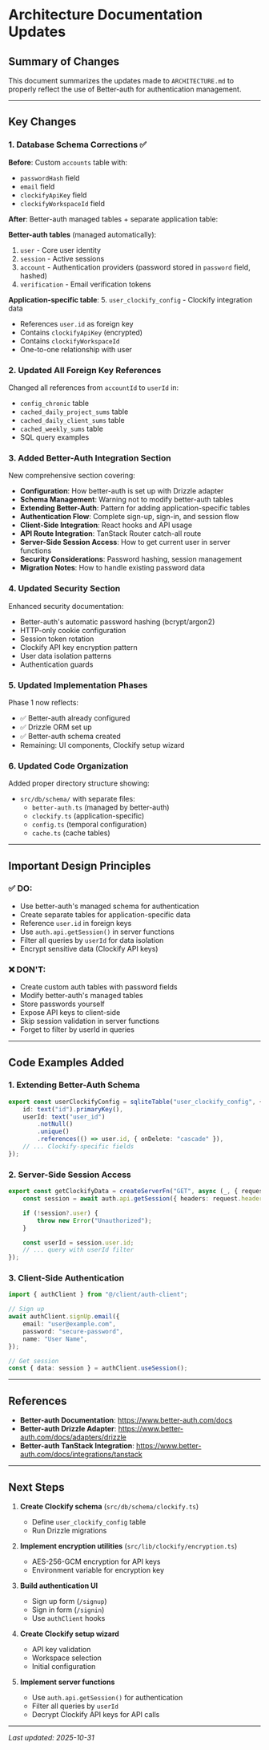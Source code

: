 # Architecture Documentation Updates

## Summary of Changes

This document summarizes the updates made to `ARCHITECTURE.md` to properly
reflect the use of Better-auth for authentication management.

---

## Key Changes

### 1. Database Schema Corrections ✅

**Before**: Custom `accounts` table with:

- `passwordHash` field
- `email` field
- `clockifyApiKey` field
- `clockifyWorkspaceId` field

**After**: Better-auth managed tables + separate application table:

**Better-auth tables** (managed automatically):

1. `user` - Core user identity
2. `session` - Active sessions
3. `account` - Authentication providers (password stored in `password` field,
   hashed)
4. `verification` - Email verification tokens

**Application-specific table**: 5. `user_clockify_config` - Clockify integration
data

- References `user.id` as foreign key
- Contains `clockifyApiKey` (encrypted)
- Contains `clockifyWorkspaceId`
- One-to-one relationship with user

### 2. Updated All Foreign Key References

Changed all references from `accountId` to `userId` in:

- `config_chronic` table
- `cached_daily_project_sums` table
- `cached_daily_client_sums` table
- `cached_weekly_sums` table
- SQL query examples

### 3. Added Better-Auth Integration Section

New comprehensive section covering:

- **Configuration**: How better-auth is set up with Drizzle adapter
- **Schema Management**: Warning not to modify better-auth tables
- **Extending Better-Auth**: Pattern for adding application-specific tables
- **Authentication Flow**: Complete sign-up, sign-in, and session flow
- **Client-Side Integration**: React hooks and API usage
- **API Route Integration**: TanStack Router catch-all route
- **Server-Side Session Access**: How to get current user in server functions
- **Security Considerations**: Password hashing, session management
- **Migration Notes**: How to handle existing password data

### 4. Updated Security Section

Enhanced security documentation:

- Better-auth's automatic password hashing (bcrypt/argon2)
- HTTP-only cookie configuration
- Session token rotation
- Clockify API key encryption pattern
- User data isolation patterns
- Authentication guards

### 5. Updated Implementation Phases

Phase 1 now reflects:

- ✅ Better-auth already configured
- ✅ Drizzle ORM set up
- ✅ Better-auth schema created
- Remaining: UI components, Clockify setup wizard

### 6. Updated Code Organization

Added proper directory structure showing:

- `src/db/schema/` with separate files:
  - `better-auth.ts` (managed by better-auth)
  - `clockify.ts` (application-specific)
  - `config.ts` (temporal configuration)
  - `cache.ts` (cache tables)

---

## Important Design Principles

### ✅ DO:

- Use better-auth's managed schema for authentication
- Create separate tables for application-specific data
- Reference `user.id` in foreign keys
- Use `auth.api.getSession()` in server functions
- Filter all queries by `userId` for data isolation
- Encrypt sensitive data (Clockify API keys)

### ❌ DON'T:

- Create custom auth tables with password fields
- Modify better-auth's managed tables
- Store passwords yourself
- Expose API keys to client-side
- Skip session validation in server functions
- Forget to filter by userId in queries

---

## Code Examples Added

### 1. Extending Better-Auth Schema

```typescript
export const userClockifyConfig = sqliteTable("user_clockify_config", {
    id: text("id").primaryKey(),
    userId: text("user_id")
        .notNull()
        .unique()
        .references(() => user.id, { onDelete: "cascade" }),
    // ... Clockify-specific fields
});
```

### 2. Server-Side Session Access

```typescript
export const getClockifyData = createServerFn("GET", async (_, { request }) => {
    const session = await auth.api.getSession({ headers: request.headers });

    if (!session?.user) {
        throw new Error("Unauthorized");
    }

    const userId = session.user.id;
    // ... query with userId filter
});
```

### 3. Client-Side Authentication

```typescript
import { authClient } from "@/client/auth-client";

// Sign up
await authClient.signUp.email({
    email: "user@example.com",
    password: "secure-password",
    name: "User Name",
});

// Get session
const { data: session } = authClient.useSession();
```

---

## References

- **Better-auth Documentation**: https://www.better-auth.com/docs
- **Better-auth Drizzle Adapter**:
  https://www.better-auth.com/docs/adapters/drizzle
- **Better-auth TanStack Integration**:
  https://www.better-auth.com/docs/integrations/tanstack

---

## Next Steps

1. **Create Clockify schema** (`src/db/schema/clockify.ts`)
   - Define `user_clockify_config` table
   - Run Drizzle migrations

2. **Implement encryption utilities** (`src/lib/clockify/encryption.ts`)
   - AES-256-GCM encryption for API keys
   - Environment variable for encryption key

3. **Build authentication UI**
   - Sign up form (`/signup`)
   - Sign in form (`/signin`)
   - Use `authClient` hooks

4. **Create Clockify setup wizard**
   - API key validation
   - Workspace selection
   - Initial configuration

5. **Implement server functions**
   - Use `auth.api.getSession()` for authentication
   - Filter all queries by `userId`
   - Decrypt Clockify API keys for API calls

---

_Last updated: 2025-10-31_
